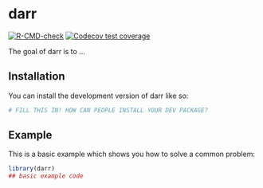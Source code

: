 
# darr

<!-- badges: start -->
[![R-CMD-check](https://github.com/baerlachlan/darr/actions/workflows/R-CMD-check.yaml/badge.svg)](https://github.com/baerlachlan/darr/actions/workflows/R-CMD-check.yaml)
[![Codecov test coverage](https://codecov.io/gh/baerlachlan/darr/branch/main/graph/badge.svg)](https://app.codecov.io/gh/baerlachlan/darr?branch=main)
<!-- badges: end -->

The goal of darr is to ...

## Installation

You can install the development version of darr like so:

``` r
# FILL THIS IN! HOW CAN PEOPLE INSTALL YOUR DEV PACKAGE?
```

## Example

This is a basic example which shows you how to solve a common problem:

``` r
library(darr)
## basic example code
```

